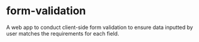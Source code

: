 # form-validation
A web app to conduct client-side form validation to ensure data inputted by user matches the requirements for each field. 

